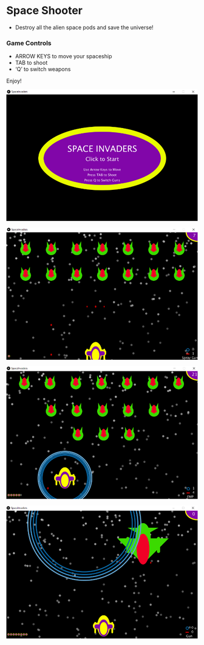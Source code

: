 # Space Shooter
- Destroy all the alien space pods and save the universe!

### Game Controls
- ARROW KEYS to move your spaceship
- TAB to shoot
- ‘Q’ to switch weapons

Enjoy!

![Alt text](/Screenshots/Screenshot1.png?raw=true "Title Screen")

![Alt text](/Screenshots/Screenshot2.png?raw=true "Gameplay")

![Alt text](/Screenshots/Screenshot3.png?raw=true "Gameplay")

![Alt text](/Screenshots/Screenshot4.png?raw=true "Boss Gameplay")
